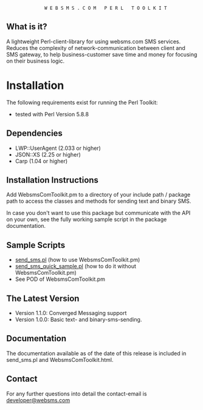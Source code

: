 
 
                  W E B S M S . C O M   P E R L   T O O L K I T 


What is it?
-------

  A lightweight Perl-client-library for using websms.com SMS services.
  Reduces the complexity of network-communication between client and SMS gateway, 
  to help business-customer save time and money for focusing on their business logic.

# Installation

  The following requirements exist for running the Perl Toolkit:

   *  tested with Perl Version 5.8.8

Dependencies
------------   
   *  LWP::UserAgent (2.033 or higher)
   *  JSON::XS       (2.25 or higher)
   *  Carp           (1.04 or higher)

Installation Instructions
-------------------------

  Add WebsmsComToolkit.pm to a directory of your include path / package path to access the classes and 
  methods for sending text and binary SMS.
  
  In case you don't want to use this package but communicate with the API on your own, see the fully working
  sample script in the package documentation.
  
Sample Scripts
-------------------------
  
  *  [send_sms.pl]()              (how to use WebsmsComToolkit.pm)
  *  [send_sms_quick_sample.pl]()  (how to do it without WebsmsComToolkit.pm)
  *  See POD of WebsmsComToolkit.pm

  
The Latest Version
-------
  
   * Version 1.1.0: Converged Messaging support
   * Version 1.0.0: Basic text- and binary-sms-sending.


Documentation
-------
  The documentation available as of the date of this release is included 
  in send_sms.pl and WebsmsComToolkit.html.
  

Contact
-------
  For any further questions into detail the contact-email is developer@websms.com
